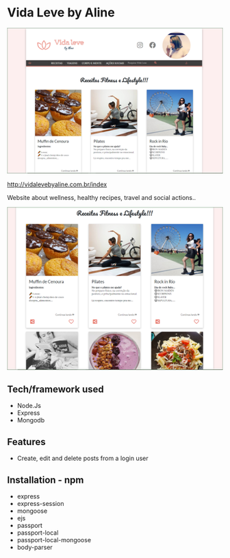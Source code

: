 # Vida Leve by Aline
![Screenshot](public/imgs/Screenshot01.png "Screenshot")

http://vidalevebyaline.com.br/index

Website about wellness, healthy recipes, travel and social actions..

![Screenshot](public/imgs/Screenshot02.png "Screenshot")


## Tech/framework used
* Node.Js
* Express
* Mongodb

## Features

* Create, edit and delete posts from a login user

## Installation - npm
* express
* express-session
* mongoose
* ejs
* passport
* passport-local
* passport-local-mongoose
* body-parser
